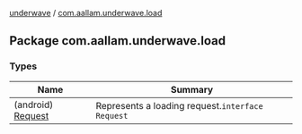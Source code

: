 [underwave](../index.md) / [com.aallam.underwave.load](./index.md)

## Package com.aallam.underwave.load

### Types

| Name | Summary |
|---|---|
| (android) [Request](-request/index.md) | Represents a loading request.`interface Request` |
